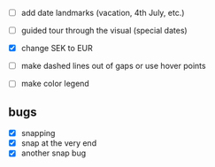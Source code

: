 - [ ] add date landmarks (vacation, 4th July, etc.)
- [ ] guided tour through the visual (special dates)
- [x] change SEK to EUR
- [ ] make dashed lines out of gaps or use hover points
- [ ] make color legend


## bugs
- [x] snapping
- [x] snap at the very end
- [x] another snap bug
